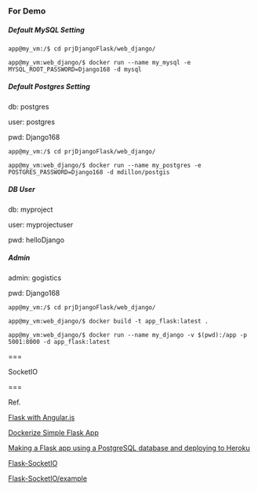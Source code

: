 ### For Demo

##### Default MySQL Setting

```
app@my_vm:/$ cd prjDjangoFlask/web_django/

app@my_vm:web_django/$ docker run --name my_mysql -e MYSQL_ROOT_PASSWORD=Django168 -d mysql
```

##### Default Postgres Setting
db: postgres

user: postgres

pwd: Django168

```
app@my_vm:/$ cd prjDjangoFlask/web_django/

app@my_vm:web_django/$ docker run --name my_postgres -e POSTGRES_PASSWORD=Django168 -d mdillon/postgis
```

##### DB User
db: myproject

user: myprojectuser

pwd: helloDjango

##### Admin
admin: gogistics

pwd: Django168

```
app@my_vm:/$ cd prjDjangoFlask/web_django/

app@my_vm:web_django/$ docker build -t app_flask:latest .

app@my_vm:web_django/$ docker run --name my_django -v $(pwd):/app -p 5001:8000 -d app_flask:latest
```

===

SocketIO

===

Ref.

[Flask with Angular.js](https://gist.github.com/jstacoder/863a5df5d7bb76c88323)

[Dockerize Simple Flask App](http://containertutorials.com/docker-compose/flask-simple-app.html#requirements-file)

[Making a Flask app using a PostgreSQL database and deploying to Heroku](http://blog.sahildiwan.com/posts/flask-and-postgresql-app-deployed-on-heroku/)

[Flask-SocketIO](https://flask-socketio.readthedocs.io/en/latest/)

[Flask-SocketIO/example](https://github.com/miguelgrinberg/Flask-SocketIO/tree/master/example)
